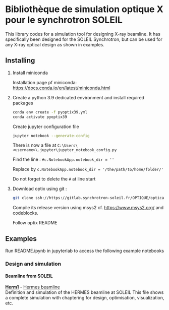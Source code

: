 Bibliothèque de simulation optique X pour le synchrotron SOLEIL
===============================================================
This library codes for a simulation tool for designing X-ray beamline. It has specifically
been designed for the SOLEIL Synchrotron, but can be used for any X-ray optical design as shown in examples.
 

Installing
----------

1. Install miniconda

   Installation page pf miniconda: https://docs.conda.io/en/latest/miniconda.html

2. Create a python 3.9 dedicated environment and install required packages

   ```bash
   conda env create -f pyoptix39.yml
   conda activate pyoptix39
   ```

   Create jupyter configuration file

   ```bash
   jupyter notebook --generate-config
   ```

   There is now a file at `C:\Users\<username>\.jupyter\jupyter_notebook_config.py`

   Find the line : `#c.NotebookApp.notebook_dir = ''`

   Replace by `c.NotebookApp.notebook_dir = '/the/path/to/home/folder/'`

   Do not forget to delete the `#` at line start

3. Download optix using git :

   ```bash
   git clone ssh://https://gitlab.synchrotron-soleil.fr/OPTIQUE/optical-simulation/optix
   ```

   Compile its release version using msys2 cf. https://www.msys2.org/ and codeblocks.

   Follow optix README

Examples
--------
Run README.ipynb in jupyterlab to access the following example notebooks

### Design and simulation

#### Beamline from SOLEIL
**[Herm1](Tests/Hermes%20notebook.ipynb)** - [Hermes beamline](Tests/Hermes%20notebook.ipynb)  
Definition and simulation of the HERMES beamline at SOLEIL
This file shows a complete simulation with chaptering for design, optimisation, visualization, etc.